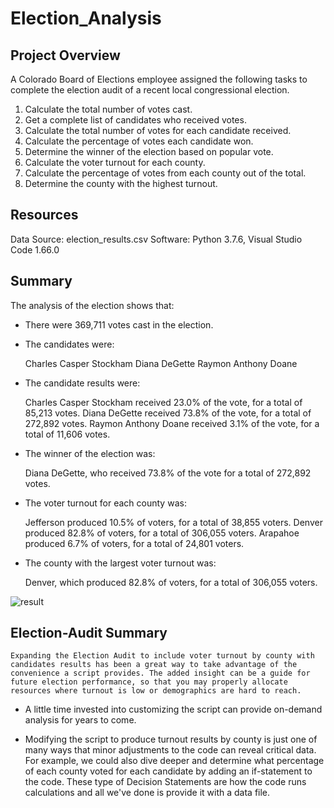 # Election_Analysis
## Project Overview
A Colorado Board of Elections employee assigned the following tasks to complete the election audit of a recent local congressional election.

1. Calculate the total number of votes cast.
2. Get a complete list of candidates who received votes.
3. Calculate the total number of votes for each candidate received.
4. Calculate the percentage of votes each candidate won.
5. Determine the winner of the election based on popular vote.
6. Calculate the voter turnout for each county.
7. Calculate the percentage of votes from each county out of the total.
8. Determine the county with the highest turnout.

## Resources
Data Source: election_results.csv
Software: Python 3.7.6, Visual Studio Code 1.66.0

## Summary
The analysis of the election shows that:

- There were 369,711 votes cast in the election.

- The candidates were:

    Charles Casper Stockham
    Diana DeGette
    Raymon Anthony Doane

- The candidate results were:

    Charles Casper Stockham received 23.0% of the vote, for a total of 85,213 votes.
    Diana DeGette received 73.8% of the vote, for a total of 272,892 votes.
    Raymon Anthony Doane received 3.1% of the vote, for a total of 11,606 votes.

- The winner of the election was:

    Diana DeGette, who received 73.8% of the vote for a total of 272,892 votes.

- The voter turnout for each county was:

    Jefferson produced 10.5% of voters, for a total of 38,855 voters.
    Denver produced 82.8% of voters, for a total of 306,055 voters.
    Arapahoe produced 6.7% of voters, for a total of 24,801 voters.

- The county with the largest voter turnout was:

    Denver, which produced 82.8% of voters, for a total of 306,055 voters.


![result](https://user-images.githubusercontent.com/99519095/161885889-3bfc5b32-7159-4583-bd14-e81c878f46a2.png)

## Election-Audit Summary
    Expanding the Election Audit to include voter turnout by county with candidates results has been a great way to take advantage of the convenience a script provides. The added insight can be a guide for future election performance, so that you may properly allocate resources where turnout is low or demographics are hard to reach.

- A little time invested into customizing the script can provide on-demand analysis for years to come.

- Modifying the script to produce turnout results by county is just one of many ways that minor adjustments to the code can reveal critical data. For example, we could also dive deeper and determine what percentage of each county voted for each candidate by adding an if-statement to the code. These type of Decision Statements are how the code runs calculations and all we've done is provide it with a data file.



